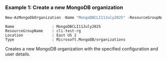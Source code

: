 ### Example 1: Create a new MongoDB organization
```powershell
New-AzMongoDbOrganization -Name "MongoDBCLI11July2025" -ResourceGroupName "cli-test-rg" -Location "East US 2" -MarketplaceSubscriptionId "911e07bd-f921-4b16-a206-6af36bfb7fbc" -OfferDetailOfferId "mongodb_atlas_azure_native_prod" -OfferDetailPlanId "private_plan" -OfferDetailPlanName "Pay as You Go (Free) (Private)" -OfferDetailPublisherId "mongodb" -OfferDetailTermId "gmz7xq9ge3py" -OfferDetailTermUnit "P1M" -UserEmailAddress "ajaykumar@microsoft.com" -UserFirstName "Ajay" -UserLastName "Kumar" -UserUpn "ajaykumar@microsoft.com"
```

```output
Name                 : MongoDBCLI11July2025
ResourceGroupName    : cli-test-rg
Location             : East US 2
Type                 : Microsoft.MongoDB/organizations
```

Creates a new MongoDB organization with the specified configuration and user details.

